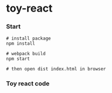 # toy-react

### Start
```shell
# install package
npm install

# webpack build
npm start

# then open dist index.html in browser
```

### Toy react code
